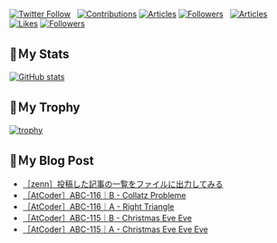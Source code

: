 [![Twitter Follow](https://img.shields.io/twitter/follow/hyperdb?label=twitter&logo=twitter&style=plastic)](https://twitter.com/hyperdb)
&nbsp;
[![Contributions](https://badgen.org/img/qiita/hyperdb/contributions?style=plastic)](https://qiita.com/hyperdb)
[![Articles](https://badgen.org/img/qiita/hyperdb/articles?style=plastic)](https://qiita.com/hyperdb)
[![Followers](https://badgen.org/img/qiita/hyperdb/followers?style=plastic)](https://qiita.com/hyperdb)
&nbsp;
[![Articles](https://badgen.org/img/zenn/hyperdb/articles)](https://zenn.dev/hyperdb)
[![Likes](https://badgen.org/img/zenn/hyperdb/likes?style=plastic)](https://zenn.dev/hyperdb)
[![Followers](https://badgen.org/img/zenn/hyperdb/followers?style=plastic)](https://zenn.dev/hyperdb)

## 🔖Ｍy Stats

[![GitHub stats](https://github-readme-stats-eight-theta.vercel.app/api?username=hyperdb&theme=radical&count_private=true&show_icons=true)](https://github.com/anuraghazra/github-readme-stats)

## 🔖Ｍy Trophy

[![trophy](https://github-profile-trophy.vercel.app/?username=hyperdb&theme=onedark)](https://github.com/ryo-ma/github-profile-trophy)

## 🔖Ｍy Blog Post

<!-- BLOG-POST-LIST:START -->
- [［zenn］投稿した記事の一覧をファイルに出力してみる](https://zenn.dev/hyperdb/articles/1ae6c6301de459)
- [［AtCoder］ABC-116｜B - Collatz Probleme](https://zenn.dev/hyperdb/articles/b7d55619f81497)
- [［AtCoder］ABC-116｜A - Right Triangle](https://zenn.dev/hyperdb/articles/5bdd8dea1ec59d)
- [［AtCoder］ABC-115｜B - Christmas Eve Eve](https://zenn.dev/hyperdb/articles/8ef157fdaba3d0)
- [［AtCoder］ABC-115｜A - Christmas Eve Eve Eve](https://zenn.dev/hyperdb/articles/30cc399f9e9d52)
<!-- BLOG-POST-LIST:END -->

